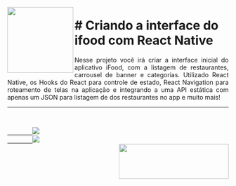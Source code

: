 <p><img src="https://user-images.githubusercontent.com/63436406/146803480-77e2af3c-b540-4868-aad5-6c4d5fdca56d.png" align="left" height="150px" width="150px">
    <h1># Criando a interface do ifood com React Native</h1> 
    <p align="justify">
    Nesse projeto você irá criar a interface inicial do aplicativo iFood, com a listagem de restaurantes, carrousel de banner e categorias. Utilizado React Native, os Hooks do React para controle de estado, React Navigation para roteamento de telas na aplicação e integrando a uma API estática com apenas um JSON para listagem de dos restaurantes no app e muito mais!
    </p>
</p>      

---

<br>
    <code><a href="https:/discord.com">
        <img src="https://img.shields.io/badge/Léo Albergaria%20-%237289DA.svg?&style=for-the-badge&logo=discord&logoColor=white" /></a></code>
    <code><a href="https://www.linkedin.com/in/adm-leo-albergaria/">
        <img src="https://img.shields.io/badge/linkedin%20-%230077B5.svg?&style=for-the-badge&logo=linkedin&logoColor=white" /></a></code>
<br>     

<a href="https://https://web.dio.me/home">
    <img src="https://user-images.githubusercontent.com/63436406/141657590-d3254d20-6606-4d74-afe2-e084042b41b7.png" align="right" height="80px" width="250px" ></a>
